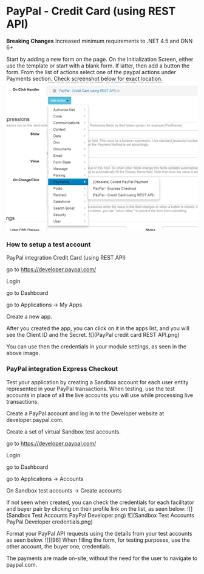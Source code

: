 # PayPal - Credit Card (using REST API)

**Breaking Changes** Increased minimum requirements to .NET 4.5 and DNN 6+

Start by adding a new form on the page. On the Initialization Screen, either use the template or start with a blank form. If latter, then add a button the form. From the list of actions select one of the paypal actions under Payments section. Check screenshot below for exact location. 
![](paypal-actions.png)

### How to setup a test account ### 

PayPal integration Credit Card (using REST API) 

go to https://developer.paypal.com/ 

Login 

go to Dashboard 

go to Applications -> My Apps 

Create a new app.

After you created the app, you can click on it in the apps list, and you will see the Client ID and the Secret. 
![](PayPal credit card REST API.png)

You can use then the credentials in your module settings, as seen in the above image. 

### PayPal integration Express Checkout 

Test your application by creating a Sandbox account for each user entity represented in your PayPal transactions. When testing, use the test accounts in place of all the live accounts you will use while processing live transactions. 

Create a PayPal account and log in to the Developer website at developer.paypal.com. 

Create a set of virtual Sandbox test accounts. 

go to https://developer.paypal.com/ 

Login 

go to Dashboard 

go to Applications -> Accounts 

On Sandbox test accounts -> Create accounts 

If not seen when created, you can check the credentials for each facilitator and buyer pair by clicking on their profile link on the list, as seen below: 
![](Sandbox Test Accounts   PayPal Developer.png)
![](Sandbox Test Accounts   PayPal Developer credentials.png)

Format your PayPal API requests using the details from your test accounts as seen below. ![][96] When filling the form, for testing purposes, use the other account, the buyer one, credentials.

The payments are made on-site, without the need for the user to navigate to paypal.com.

